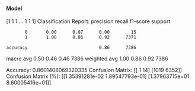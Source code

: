 #### Model
[1 1 1 ... 1 1 1]
Classification Report:
              precision    recall  f1-score   support

           0       0.00      0.07      0.00        15
           1       1.00      0.86      0.92      7371

    accuracy                           0.86      7386
   macro avg       0.50      0.46      0.46      7386
weighted avg       1.00      0.86      0.92      7386

Accuracy: 0.8601408069320335
Confusion Matrix:
[[   1   14]
 [1019 6352]]
Confusion Matrix (%):
[[1.35391281e-02 1.89547793e-01]
 [1.37963715e+01 8.60005416e+01]]
